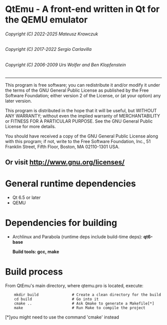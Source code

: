 
 # QtEmu - A front-end written in Qt for the QEMU emulator
 ###### Copyright (C) 2022-2025 Mateusz Krawczuk <mat krawczuk gmail com>
 ###### Copyright (C) 2017-2022 Sergio Carlavilla <carlavilla  mailbox org>
 ###### Copyright (C) 2006-2009 Urs Wolfer <uwolfer at fwo ch> and Ben Klopfenstein <benklop gmail com>

---
   This program is free software; you can redistribute it and/or modify
   it under the terms of the GNU General Public License as published by
   the Free Software Foundation; either version 2 of the License, or
   (at your option) any later version.

   This program is distributed in the hope that it will be useful,
   but WITHOUT ANY WARRANTY; without even the implied warranty of
   MERCHANTABILITY or FITNESS FOR A PARTICULAR PURPOSE.  See the
   GNU General Public License for more details.

   You should have received a copy of the GNU General Public License
   along with this program; if not, write to the
   Free Software Foundation, Inc.,
   51 Franklin Street, Fifth Floor, Boston, MA  02110-1301  USA.

   Or visit http://www.gnu.org/licenses/
---

# General runtime dependencies

* Qt 6.5 or later
* QEMU

# Dependencies for building

  - Archlinux and Parabola (runtime deps include build-time deps):
    **qt6-base**

    **Build tools: gcc, make**

# Build process

From QtEmu's main directory, where qtemu.pro is located, execute:

        mkdir build               # Create a clean directory for the build
        cd build                  # Go into it
        cmake ..                  # Ask Qmake to generate a Makefile[*]
        make                      # Run Make to compile the project

[*]you might need to use the command 'cmake' instead
